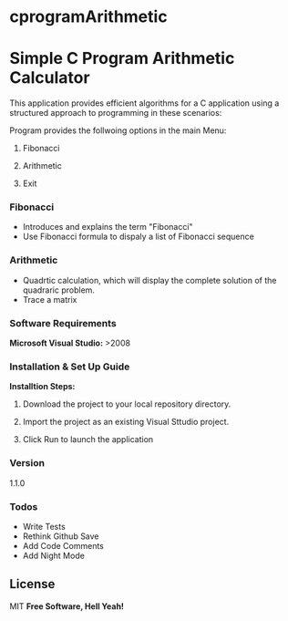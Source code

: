 # cprogramArithmetic

# Simple C Program Arithmetic Calculator

This application provides efficient algorithms for a C application using a 
structured approach to programming in these scenarios:

Program provides the follwoing options in the main Menu:

1. Fibonacci

2. Arithmetic

3. Exit

### Fibonacci
 - Introduces and explains the term "Fibonacci"
 - Use Fibonacci formula to dispaly a list of Fibonacci sequence

### Arithmetic
 - Quadrtic calculation, which will display the complete solution of the quadraric problem.
 - Trace a matrix

### Software Requirements
**Microsoft Visual Studio:** >2008

### Installation & Set Up Guide
**Installtion Steps:**
1. Download the project to your local repository directory.

2. Import the project as an existing Visual Sttudio project.

3. Click Run to launch the application

### Version
1.1.0

### Todos
 - Write Tests
 - Rethink Github Save
 - Add Code Comments
 - Add Night Mode

License
----

MIT
**Free Software, Hell Yeah!**
